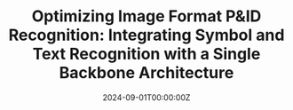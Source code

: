 ---
title: "Optimizing
Image Format P&ID Recognition: Integrating Symbol and Text Recognition with a Single
Backbone Architecture"
authors:
- Jun-hyung Byun
- admin_spec
- Du-hwan Mun
- Gwang Lee
- Hyung-ki Kim
date: "2024-09-01T00:00:00Z"

# # Publication type.
# # Accepts a single type but formatted as a YAML list (for Hugo requirements).
# # Enter a publication type from the CSL standard.
# publication_types: ["international-journal"]

# # Publication name and optional abbreviated publication name.
# publication: "Computers in Industry"
# publication_short: ""

# # links:
# # - name: ""
# #   url: ""
url_pdf: papers/pnid.pdf
# url_code: ''
# url_dataset: ''
# url_poster: ''
# url_project: ''
# url_slides: ''
# url_source: ''
# url_video: ''
---